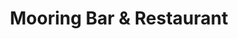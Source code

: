 ---
layout: default
title: "Mooring Bar & Restaurant"
categories: Bars
rating: "$$"
description: "International cuisine located on Port Vila Habour, Enjoy the spectacular sunset on the beach. Email: reservation@moorings.com.vu"
tel: "26800"
---
